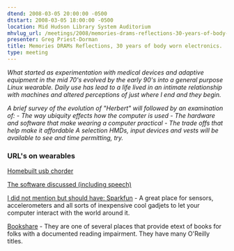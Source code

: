 ```yaml
---
dtend: 2008-03-05 20:00:00 -0500
dtstart: 2008-03-05 18:00:00 -0500
location: Mid Hudson Library System Auditorium
mhvlug_url: /meetings/2008/memories-drams-reflections-30-years-of-body-worn-electronics
presenter: Greg Priest-Dorman
title: Memories DRAMs Reflections, 30 years of body worn electronics.
type: meeting
---
```



*What started as experimentation with medical devices and adaptive equipment in the mid 70's evolved by the early 90's into a general purpose Linux wearable. Daily use has lead to a life lived in an intimate relationship with machines and altered perceptions of just where I end and they begin.*

*A brief survey of the evolution of "Herbert" will followed by an examination of: - The way ubiquity effects how the computer is used - The hardware and software that make wearing a computer practical - The trade offs that help make it affordable A selection HMDs, input devices and vests will be available to see and time permitting, try.*

### URL's on wearables

[Homebuilt usb chorder](http://chorder.cs.vassar.edu)

[The software discussed (including speech)](http://wiki.cs.vassar.edu/people/priestdo/wearables/software)

[I did not mention but should have: Sparkfun](http://www.sparkfun.com/) - A great place for sensors, accelerometers and all sorts of inexpensive cool gadjets to let your computer interact with the world around it.

[Bookshare](http://www.bookshare.org/web/) - They are one of several places that provide etext of books for folks with a documented reading impairment. They have many O'Reilly titles.